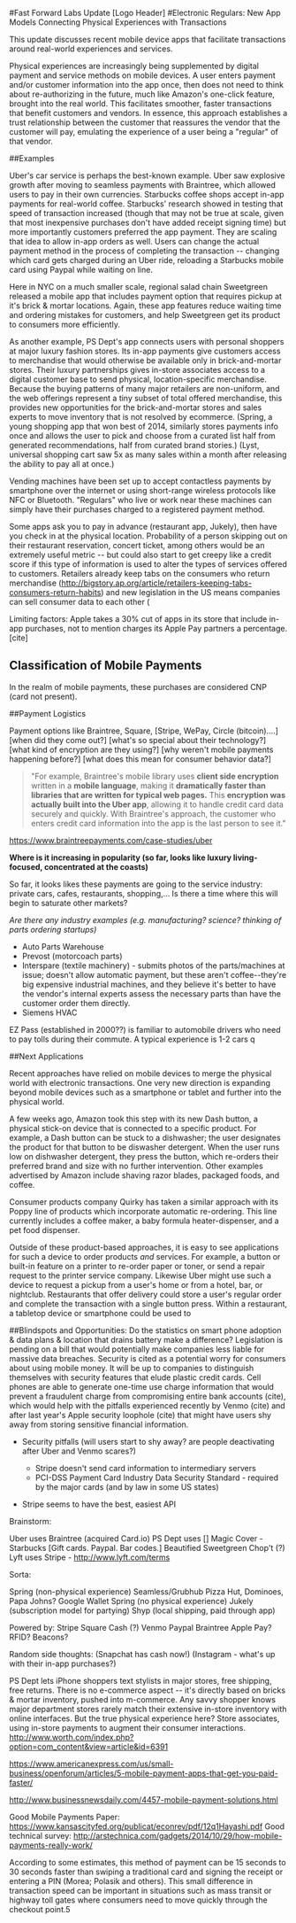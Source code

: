 #Fast Forward Labs Update [Logo Header]
#Electronic Regulars: New App Models Connecting Physical Experiences with Transactions

This update discusses recent mobile device apps that facilitate transactions around real-world experiences and services.

Physical experiences are increasingly being supplemented by digital payment and service methods on mobile devices. A user enters payment and/or customer information into the app once, then does not need to think about re-authorizing in the future, much like Amazon's one-click feature, brought into the real world. This facilitates smoother, faster transactions that benefit customers and vendors.  In essence, this approach establishes a trust relationship between the customer that reassures the vendor that the customer will pay, emulating the experience of a user being a "regular" of that vendor.

##Examples

Uber's car service is perhaps the best-known example.  Uber saw explosive growth after moving to seamless payments with Braintree, which allowed users to pay in their own currencies. Starbucks coffee shops accept in-app payments for real-world coffee.  Starbucks' research showed in testing that speed of transaction increased (though that may not be true at scale, given that most inexpensive purchases don't have added receipt signing time) but more importantly customers preferred the app payment. They are scaling that idea to allow in-app orders as well. Users can change the actual payment method in the process of completing the transaction -- changing which card gets charged during an Uber ride, reloading a Starbucks mobile card using Paypal while waiting on line. 

Here in NYC on a much smaller scale, regional salad chain Sweetgreen released a mobile app that includes payment option that requires pickup at it's brick & mortar locations. Again, these app features reduce waiting time and ordering mistakes for customers, and help Sweetgreen get its product to consumers more efficiently.

As another example, PS Dept's app connects users with personal shoppers at major luxury fashion stores.  Its in-app payments give customers access to merchandise that would otherwise be available only in brick-and-mortar stores. Their luxury partnerships gives in-store associates access to a digital customer base to send physical, location-specific merchandise. Because the buying patterns of many major retailers are non-uniform, and the web offerings represent a tiny subset of total offered merchandise,  this provides new opportunities for the brick-and-mortar stores and sales experts to move inventory that is not resolved by ecommerce. (Spring, a young shopping app that won best of 2014, similarly stores payments info once and allows the user to pick and choose from a curated list half from generated recommendations, half from curated brand stories.) (Lyst, universal shopping cart saw 5x as many sales within a month after releasing the ability to pay all at once.)  

Vending machines have been set up to accept contactless payments by smartphone over the internet or using short-range wireless protocols like NFC or Bluetooth. "Regulars" who live or work near these machines can simply have their purchases charged to a registered payment method.

Some apps ask you to pay in advance (restaurant app, Jukely), then have you check in at the physical location. Probability of a person skipping out on their restaurant reservation, concert ticket, among others would be an extremely useful metric -- but could also start to get creepy like a credit score if this type of information is used to alter the types of services offered to customers. Retailers already keep tabs on the consumers who return merchandise (http://bigstory.ap.org/article/retailers-keeping-tabs-consumers-return-habits) and new legislation in the US means companies can sell consumer data to each other (

Limiting factors: Apple takes a 30% cut of apps in its store that include in-app purchases, not to mention charges its Apple Pay partners a percentage. [cite]

## Classification of Mobile Payments
In the realm of mobile payments, these purchases are considered CNP (card not present). 



##Payment Logistics

Payment options like Braintree, Square, [Stripe, WePay, Circle (bitcoin)....] [when did they come out?] [what's so special about their technology?] [what kind of encryption are they using?] [why weren't mobile payments happening before?] [what does this mean for consumer behavior data?]

> "For example, Braintree's mobile library uses __client side encryption__ written in a __mobile language__, making it __dramatically faster than libraries that are written for typical web pages.__ This __encryption was actually built into the Uber app__, allowing it to handle credit card data securely and quickly. With Braintree's approach, the customer who enters credit card information into the app is the last person to see it."

https://www.braintreepayments.com/case-studies/uber

__Where is it increasing in popularity (so far, looks like luxury living-focused, concentrated at the coasts)__

So far, it looks likes these payments are going to the service industry: private cars, cafes, restaurants, shopping,... Is there a time where this will begin to saturate other markets? 

_Are there any industry examples (e.g. manufacturing? science? thinking of parts ordering startups)_
* Auto Parts Warehouse
* Prevost (motorcoach parts)
* Interspare (textile machinery) - submits photos of the parts/machines at issue; doesn't allow automatic payment, but these aren't coffee--they're big expensive industrial machines, and they believe it's better to have the vendor's internal experts assess the necessary parts than have the customer order them directly.
* Siemens HVAC

EZ Pass (established in 2000??) is familiar to automobile drivers who need to pay tolls during their commute. A typical experience is 1-2 cars q



##Next Applications

Recent approaches have relied on mobile devices to merge the physical world with electronic transactions.  One very new direction is expanding beyond mobile devices such as a smartphone or tablet and further into the physical world.

A few weeks ago, Amazon took this step with its new Dash button, a physical stick-on device that is connected to a specific product.  For example, a Dash button can be stuck to a dishwasher; the user designates the product for that button to be diswasher detergent.  When the user runs low on dishwasher detergent, they press the button, which re-orders their preferred brand and size with no further intervention.  Other examples advertised by Amazon include shaving razor blades, packaged foods, and coffee.

Consumer products company Quirky has taken a similar approach with its Poppy line of products which incorporate automatic re-ordering.  This line currently includes a coffee maker, a baby formula heater-dispenser, and a pet food dispenser.

Outside of these product-based approaches, it is easy to see applications for such a device to order products _and_ services.  For example, a button or built-in feature on a printer to re-order paper or toner, or send a repair request to the printer service company.  Likewise Uber might use such a device to request a pickup from a user's home or from a hotel, bar, or nightclub.  Restaurants that offer delivery could store a user's regular order and complete the transaction with a single button press.  Within a restaurant, a tabletop device or smartphone could be used to 

##Blindspots and Opportunities:
Do the statistics on smart phone adoption & data plans & location that drains battery make a difference? 
Legislation is pending on a bill that would potentially make companies less liable for massive data breaches. Security is cited as a potential worry for consumers about using mobile money. It will be up to companies to distinguish themselves with security features that elude plastic credit cards. Cell phones are able to generate one-time use charge information that would prevent a fraudulent charge from compromising entire bank accounts (cite), which would help with the pitfalls experienced recently by Venmo (cite) and after last year's Apple security loophole (cite) that might have users shy away from storing sensitive financial information. 
* Security pitfalls (will users start to shy away? are people deactivating after Uber and Venmo scares?) 
	* Stripe doesn't send card information to intermediary servers
	* PCI-DSS Payment Card Industry Data Security Standard - required by the major cards (and by law in some US states)

	
* Stripe seems to have the best, easiest API


Brainstorm:

Uber uses Braintree (acquired Card.io) 
PS Dept uses []
Magic 
Cover - 
Starbucks [Gift cards. Paypal. Bar codes.]
Beautified
Sweetgreen
Chop't (?)
Lyft uses Stripe - http://www.lyft.com/terms


Sorta:

Spring (non-physical experience)
Seamless/Grubhub
Pizza Hut, Dominoes, Papa Johns?
Google Wallet
Spring (no physical experience)
Jukely (subscription model for partying)
Shyp (local shipping, paid through app)

Powered by:
Stripe
Square Cash (?) 
Venmo
Paypal 
Braintree
Apple Pay? RFID? Beacons?

Random side thoughts: 
(Snapchat has cash now!)
(Instagram - what's up with their in-app purchases?)

PS Dept lets iPhone shoppers text stylists in major stores, free shipping, free returns. There is no e-commerce aspect -- it's directly based on bricks & mortar inventory, pushed into m-commerce. Any savvy shopper knows major department stores rarely match their extensive in-store inventory with online interfaces. But the true physical experience here? Store associates, using in-store payments to augment their consumer interactions. 
http://www.worth.com/index.php?option=com_content&view=article&id=6391

https://www.americanexpress.com/us/small-business/openforum/articles/5-mobile-payment-apps-that-get-you-paid-faster/

http://www.businessnewsdaily.com/4457-mobile-payment-solutions.html

Good Mobile Payments Paper:
https://www.kansascityfed.org/publicat/econrev/pdf/12q1Hayashi.pdf
Good technical survey:
http://arstechnica.com/gadgets/2014/10/29/how-mobile-payments-really-work/


According to some estimates, this
method of payment can be 15 seconds to 30 seconds faster than swiping
a traditional card and signing the receipt or entering a PIN (Morea;
Polasik and others). This small difference in transaction speed can be
important in situations such as mass transit or highway toll gates where
consumers need to move quickly through the checkout point.5
